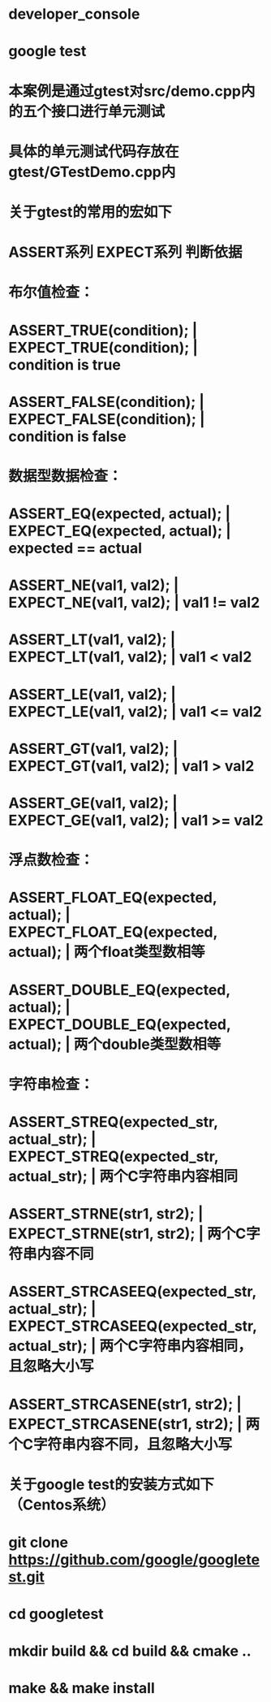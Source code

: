 # developer_console
# google test
# 本案例是通过gtest对src/demo.cpp内的五个接口进行单元测试
# 具体的单元测试代码存放在gtest/GTestDemo.cpp内
# 关于gtest的常用的宏如下
#     ASSERT系列                                         EXPECT系列                                   判断依据
# 布尔值检查：
# ASSERT_TRUE(condition);                      |  EXPECT_TRUE(condition);                     | condition is true
# ASSERT_FALSE(condition);                     |  EXPECT_FALSE(condition);                    | condition is false
# 数据型数据检查：
# ASSERT_EQ(expected, actual);                 |  EXPECT_EQ(expected, actual);                | expected == actual
# ASSERT_NE(val1, val2);                       |  EXPECT_NE(val1, val2);                      | val1 != val2
# ASSERT_LT(val1, val2);                       |  EXPECT_LT(val1, val2);                      | val1 < val2
# ASSERT_LE(val1, val2);                       |  EXPECT_LE(val1, val2);                      | val1 <= val2
# ASSERT_GT(val1, val2);                       |  EXPECT_GT(val1, val2);                      | val1 > val2
# ASSERT_GE(val1, val2);                       |  EXPECT_GE(val1, val2);                      | val1 >= val2
# 浮点数检查：
# ASSERT_FLOAT_EQ(expected, actual);           |  EXPECT_FLOAT_EQ(expected, actual);          | 两个float类型数相等
# ASSERT_DOUBLE_EQ(expected, actual);          |  EXPECT_DOUBLE_EQ(expected, actual);         | 两个double类型数相等
# 字符串检查：
# ASSERT_STREQ(expected_str, actual_str);      |  EXPECT_STREQ(expected_str, actual_str);     | 两个C字符串内容相同
# ASSERT_STRNE(str1, str2);                    |  EXPECT_STRNE(str1, str2);                   | 两个C字符串内容不同
# ASSERT_STRCASEEQ(expected_str, actual_str);  |  EXPECT_STRCASEEQ(expected_str, actual_str); | 两个C字符串内容相同，且忽略大小写
# ASSERT_STRCASENE(str1, str2);                |  EXPECT_STRCASENE(str1, str2);               | 两个C字符串内容不同，且忽略大小写

# 关于google test的安装方式如下（Centos系统）
# git clone https://github.com/google/googletest.git
# cd googletest
# mkdir build && cd build && cmake ..
# make && make install
 
